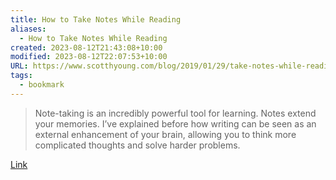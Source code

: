 ```yaml
---
title: How to Take Notes While Reading
aliases:
  - How to Take Notes While Reading
created: 2023-08-12T21:43:08+10:00
modified: 2023-08-12T22:07:53+10:00
URL: https://www.scotthyoung.com/blog/2019/01/29/take-notes-while-reading/
tags:
  - bookmark
---
```


> Note-taking is an incredibly powerful tool for learning. Notes extend your memories. I’ve explained before how writing can be seen as an external enhancement of your brain, allowing you to think more complicated thoughts and solve harder problems.

[Link](https://www.scotthyoung.com/blog/2019/01/29/take-notes-while-reading/)